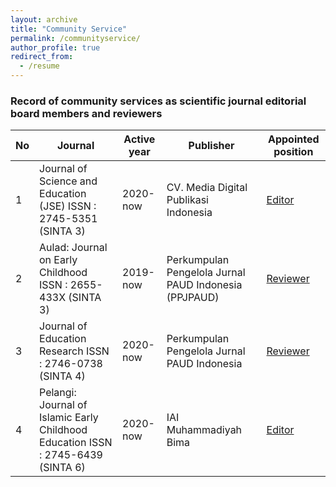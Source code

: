 ```yaml
---
layout: archive
title: "Community Service"
permalink: /communityservice/
author_profile: true
redirect_from:
  - /resume
---
```


### Record of community services as scientific journal editorial board members and reviewers

| No | Journal | Active year | Publisher | Appointed position |
|----|---------|-------------|-----------|----------------|
| 1 | Journal of Science and Education (JSE) ISSN : 2745-5351 (SINTA 3) | 2020-now | CV. Media Digital Publikasi Indonesia | [Editor](https://jse.rezkimedia.org/index.php/jse/about/editorialTeam) |
| 2 | Aulad: Journal on Early Childhood ISSN : 2655-433X (SINTA 3) | 2019-now | Perkumpulan Pengelola Jurnal PAUD Indonesia (PPJPAUD) | [Reviewer](https://aulad.org/aulad/peerReviewers) |
| 3 | Journal of Education Research ISSN : 2746-0738 (SINTA 4) | 2020-now | Perkumpulan Pengelola Jurnal PAUD Indonesia | [Reviewer](https://jer.or.id/index.php/jer/peerReviewers) |
| 4 | Pelangi: Journal of Islamic Early Childhood Education ISSN : 2745-6439 (SINTA 6) | 2020-now | IAI Muhammadiyah Bima | [Editor](https://ejournal.iaimbima.ac.id/index.php/pelangi/about/editorialTeam) |

